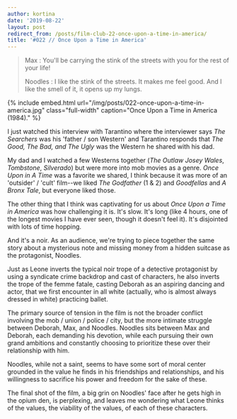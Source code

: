 ```yaml
---
author: kortina
date: '2019-08-22'
layout: post
redirect_from: /posts/film-club-22-once-upon-a-time-in-america/
title: '#022 // Once Upon a Time in America'
---
```


> Max : You'll be carrying the stink of the streets with you for the rest of your life!
>
> Noodles : I like the stink of the streets. It makes me feel good. And I like the smell of it, it opens up my lungs.

{% include embed.html url="/img/posts/022-once-upon-a-time-in-america.jpg" class="full-width" 
caption="Once Upon a Time in America (1984)." %}

I just watched this interview with Tarantino where the interviewer says _The Searchers_ was his
'father / son Western' and Tarantino responds that _The Good, The Bad, and The Ugly_ was the
Western he shared with his dad.

My dad and I watched a few Westerns together (_The Outlaw Josey Wales_, _Tombstone_, _Silverado_)
but were more into mob movies as a genre. _Once Upon in A Time_ was a favorite we shared, I think
because it was more of an 'outsider' / 'cult' film--we liked _The Godfather_ (1 & 2) and
_Goodfellas_ and _A Bronx Tale_, but everyone liked those.

The other thing that I think was captivating for us about _Once Upon a Time in America_ was how
challenging it is. It's slow. It's long (like 4 hours, one of the longest movies I have ever
seen, though it doesn't feel it). It's disjointed with lots of time hopping.

And it's a noir. As an audience, we're trying to piece together the same story about a mysterious
note and missing money from a hidden suitcase as the protagonist, Noodles.

Just as Leone inverts the typical noir trope of a detective protagonist by using a syndicate crime
backdrop and cast of characters, he also inverts the trope of the femme fatale, casting Deborah as an
aspiring dancing and actor, that we first encounter in all white (actually, who is almost always
dressed in white) practicing ballet.

The primary source of tension in the film is not the broader conflict involving the mob / union /
police / city, but the more intimate struggle between Deborah, Max, and Noodles. Noodles sits
between Max and Deborah, each demanding his devotion, while each pursuing their own grand ambitions and constantly choosing to prioritize these over their relationship with him.

Noodles, while not a saint, seems to have some sort of moral center grounded in the value he
finds in his friendships and relationships, and his willingness to sacrifice his power and freedom
for the sake of these.

The final shot of the film, a big grin on Noodles' face after he gets high in the opium den, is
perplexing, and leaves me wondering what Leone thinks of the values, the viability of the values,
of each of these characters.